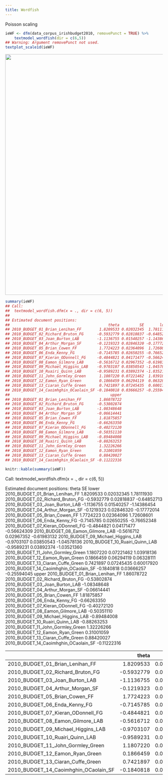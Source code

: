 ```yaml
---
title: Wordfish
---
```




Poisson scaling


```r
ieWF <- dfm(data_corpus_irishbudget2010, removePunct = TRUE) %>%
    textmodel_wordfish(dir = c(6,5))
## Warning: Argument removePunct not used.
textplot_scale1d(ieWF)
```

<img src="/advanced/wordfish.en_files/figure-html/unnamed-chunk-2-1.svg" width="768" />

```r
summary(ieWF)
## Call:
## 	textmodel_wordfish.dfm(x = ., dir = c(6, 5))
## 
## Estimated document positions:
##                                            theta         SE       lower
## 2010_BUDGET_01_Brian_Lenihan_FF        1.8209533 0.02032345  1.78111930
## 2010_BUDGET_02_Richard_Bruton_FG      -0.5932779 0.02818837 -0.64852713
## 2010_BUDGET_03_Joan_Burton_LAB        -1.1136755 0.01540257 -1.14386454
## 2010_BUDGET_04_Arthur_Morgan_SF       -0.1219323 0.02846320 -0.17772014
## 2010_BUDGET_05_Brian_Cowen_FF          1.7724223 0.02364096  1.72608601
## 2010_BUDGET_06_Enda_Kenny_FG          -0.7145785 0.02650255 -0.76652348
## 2010_BUDGET_07_Kieran_ODonnell_FG     -0.4844821 0.04171477 -0.56624309
## 2010_BUDGET_08_Eamon_Gilmore_LAB      -0.5616712 0.02967352 -0.61983132
## 2010_BUDGET_09_Michael_Higgins_LAB    -0.9703107 0.03850543 -1.04578136
## 2010_BUDGET_10_Ruairi_Quinn_LAB       -0.9589231 0.03892374 -1.03521360
## 2010_BUDGET_11_John_Gormley_Green      1.1807220 0.07221462  1.03918136
## 2010_BUDGET_12_Eamon_Ryan_Green        0.1866459 0.06294119  0.06328111
## 2010_BUDGET_13_Ciaran_Cuffe_Green      0.7421897 0.07245435  0.60017920
## 2010_BUDGET_14_Caoimhghin_OCaolain_SF -0.1840818 0.03666257 -0.25594045
##                                             upper
## 2010_BUDGET_01_Brian_Lenihan_FF        1.86078722
## 2010_BUDGET_02_Richard_Bruton_FG      -0.53802874
## 2010_BUDGET_03_Joan_Burton_LAB        -1.08348648
## 2010_BUDGET_04_Arthur_Morgan_SF       -0.06614441
## 2010_BUDGET_05_Brian_Cowen_FF          1.81875857
## 2010_BUDGET_06_Enda_Kenny_FG          -0.66263350
## 2010_BUDGET_07_Kieran_ODonnell_FG     -0.40272120
## 2010_BUDGET_08_Eamon_Gilmore_LAB      -0.50351110
## 2010_BUDGET_09_Michael_Higgins_LAB    -0.89484008
## 2010_BUDGET_10_Ruairi_Quinn_LAB       -0.88263253
## 2010_BUDGET_11_John_Gormley_Green      1.32226266
## 2010_BUDGET_12_Eamon_Ryan_Green        0.31001059
## 2010_BUDGET_13_Ciaran_Cuffe_Green      0.88420027
## 2010_BUDGET_14_Caoimhghin_OCaolain_SF -0.11222316
```


```r
knitr::kable(summary(ieWF))
```

Call:
	textmodel_wordfish.dfm(x = ., dir = c(6, 5))

Estimated document positions:
                                           theta         SE       lower
2010_BUDGET_01_Brian_Lenihan_FF        1.8209533 0.02032345  1.78111930
2010_BUDGET_02_Richard_Bruton_FG      -0.5932779 0.02818837 -0.64852713
2010_BUDGET_03_Joan_Burton_LAB        -1.1136755 0.01540257 -1.14386454
2010_BUDGET_04_Arthur_Morgan_SF       -0.1219323 0.02846320 -0.17772014
2010_BUDGET_05_Brian_Cowen_FF          1.7724223 0.02364096  1.72608601
2010_BUDGET_06_Enda_Kenny_FG          -0.7145785 0.02650255 -0.76652348
2010_BUDGET_07_Kieran_ODonnell_FG     -0.4844821 0.04171477 -0.56624309
2010_BUDGET_08_Eamon_Gilmore_LAB      -0.5616712 0.02967352 -0.61983132
2010_BUDGET_09_Michael_Higgins_LAB    -0.9703107 0.03850543 -1.04578136
2010_BUDGET_10_Ruairi_Quinn_LAB       -0.9589231 0.03892374 -1.03521360
2010_BUDGET_11_John_Gormley_Green      1.1807220 0.07221462  1.03918136
2010_BUDGET_12_Eamon_Ryan_Green        0.1866459 0.06294119  0.06328111
2010_BUDGET_13_Ciaran_Cuffe_Green      0.7421897 0.07245435  0.60017920
2010_BUDGET_14_Caoimhghin_OCaolain_SF -0.1840818 0.03666257 -0.25594045
                                            upper
2010_BUDGET_01_Brian_Lenihan_FF        1.86078722
2010_BUDGET_02_Richard_Bruton_FG      -0.53802874
2010_BUDGET_03_Joan_Burton_LAB        -1.08348648
2010_BUDGET_04_Arthur_Morgan_SF       -0.06614441
2010_BUDGET_05_Brian_Cowen_FF          1.81875857
2010_BUDGET_06_Enda_Kenny_FG          -0.66263350
2010_BUDGET_07_Kieran_ODonnell_FG     -0.40272120
2010_BUDGET_08_Eamon_Gilmore_LAB      -0.50351110
2010_BUDGET_09_Michael_Higgins_LAB    -0.89484008
2010_BUDGET_10_Ruairi_Quinn_LAB       -0.88263253
2010_BUDGET_11_John_Gormley_Green      1.32226266
2010_BUDGET_12_Eamon_Ryan_Green        0.31001059
2010_BUDGET_13_Ciaran_Cuffe_Green      0.88420027
2010_BUDGET_14_Caoimhghin_OCaolain_SF -0.11222316


|                                      |      theta|        SE|      lower|      upper|
|:-------------------------------------|----------:|---------:|----------:|----------:|
|2010_BUDGET_01_Brian_Lenihan_FF       |  1.8209533| 0.0203234|  1.7811193|  1.8607872|
|2010_BUDGET_02_Richard_Bruton_FG      | -0.5932779| 0.0281884| -0.6485271| -0.5380287|
|2010_BUDGET_03_Joan_Burton_LAB        | -1.1136755| 0.0154026| -1.1438645| -1.0834865|
|2010_BUDGET_04_Arthur_Morgan_SF       | -0.1219323| 0.0284632| -0.1777201| -0.0661444|
|2010_BUDGET_05_Brian_Cowen_FF         |  1.7724223| 0.0236410|  1.7260860|  1.8187586|
|2010_BUDGET_06_Enda_Kenny_FG          | -0.7145785| 0.0265025| -0.7665235| -0.6626335|
|2010_BUDGET_07_Kieran_ODonnell_FG     | -0.4844821| 0.0417148| -0.5662431| -0.4027212|
|2010_BUDGET_08_Eamon_Gilmore_LAB      | -0.5616712| 0.0296735| -0.6198313| -0.5035111|
|2010_BUDGET_09_Michael_Higgins_LAB    | -0.9703107| 0.0385054| -1.0457814| -0.8948401|
|2010_BUDGET_10_Ruairi_Quinn_LAB       | -0.9589231| 0.0389237| -1.0352136| -0.8826325|
|2010_BUDGET_11_John_Gormley_Green     |  1.1807220| 0.0722146|  1.0391814|  1.3222627|
|2010_BUDGET_12_Eamon_Ryan_Green       |  0.1866459| 0.0629412|  0.0632811|  0.3100106|
|2010_BUDGET_13_Ciaran_Cuffe_Green     |  0.7421897| 0.0724544|  0.6001792|  0.8842003|
|2010_BUDGET_14_Caoimhghin_OCaolain_SF | -0.1840818| 0.0366626| -0.2559404| -0.1122232|
